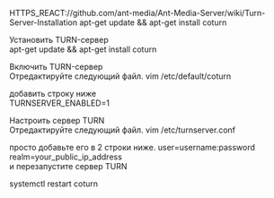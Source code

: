 HTTPS_REACT://github.com/ant-media/Ant-Media-Server/wiki/Turn-Server-Installation
apt-get update && apt-get install coturn

Установить TURN-сервер  
apt-get update && apt-get install coturn  

Включить TURN-сервер  
Отредактируйте следующий файл.
vim /etc/default/coturn  

добавить строку ниже  
TURNSERVER_ENABLED=1  

Настроить сервер TURN  
Отредактируйте следующий файл.
vim /etc/turnserver.conf  

просто добавьте его в 2 строки ниже.
user=username:password  
realm=your_public_ip_address  
и перезапустите сервер TURN  

systemctl restart coturn  

